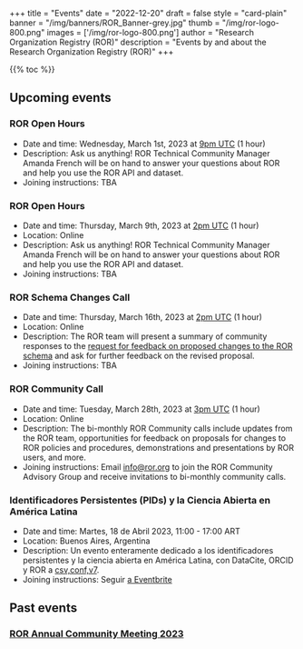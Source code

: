 +++
title = "Events" 
date = "2022-12-20" 
draft = false 
style = "card-plain" 
banner = "/img/banners/ROR_Banner-grey.jpg" 
thumb = "/img/ror-logo-800.png" 
images = ['/img/ror-logo-800.png']
author = "Research Organization Registry (ROR)" 
description = "Events by and about the Research Organization Registry (ROR)"
+++

{{% toc %}}

## Upcoming events

### ROR Open Hours 
- Date and time: Wednesday, March 1st, 2023 at [9pm UTC](https://www.timeanddate.com/worldclock/fixedtime.html?msg=ROR+Open+Hours&iso=20230301T21&p1=%3A&ah=1) (1 hour)
- Description: Ask us anything! ROR Technical Community Manager Amanda French will be on hand to answer your questions about ROR and help you use the ROR API and dataset. 
- Joining instructions: TBA

### ROR Open Hours 
- Date and time: Thursday, March 9th, 2023 at [2pm UTC](https://www.timeanddate.com/worldclock/fixedtime.html?msg=ROR+Open+Hours&iso=20230309T14&p1=1440&ah=1) (1 hour)
- Location: Online
- Description: Ask us anything! ROR Technical Community Manager Amanda French will be on hand to answer your questions about ROR and help you use the ROR API and dataset.
- Joining instructions: TBA

### ROR Schema Changes Call
- Date and time: Thursday, March 16th, 2023 at [2pm UTC](https://www.timeanddate.com/worldclock/fixedtime.html?msg=ROR+Schema+Changes+Call&iso=20230316T14&p1=%3A) (1 hour)
- Location: Online
- Description: The ROR team will present a summary of community responses to the [request for feedback on proposed changes to the ROR schema](https://ror.org/blog/2022-12-14-schema-scheming/) and ask for further feedback on the revised proposal. 
- Joining instructions: TBA

### ROR Community Call
- Date and time: Tuesday, March 28th, 2023 at [3pm UTC](https://www.timeanddate.com/worldclock/fixedtime.html?msg=ROR+Community+Call+March+2023&iso=20230328T15&p1=1440&ah=1) (1 hour) 
- Location: Online
- Description: The bi-monthly ROR Community calls include updates from the ROR team, opportunities for feedback on proposals for changes to ROR policies and procedures, demonstrations and presentations by ROR users, and more. 
- Joining instructions: Email [info@ror.org](mailto:info@ror.org) to join the ROR Community Advisory Group and receive invitations to bi-monthly community calls. 

### Identificadores Persistentes (PIDs) y la Ciencia Abierta en América Latina
- Date and time: Martes, 18 de Abril 2023, 11:00 - 17:00 ART
- Location: Buenos Aires, Argentina
- Description: Un evento enteramente dedicado a los identificadores persistentes y la ciencia abierta en América Latina, con DataCite, ORCID y ROR a [csv,conf,v7](https://csvconf.com/). 
- Joining instructions: Seguir [a Eventbrite](https://www.eventbrite.com/e/identificadores-persistentes-pids-y-la-ciencia-abierta-en-america-latina-tickets-547874145317)

## Past events 

### [ROR Annual Community Meeting 2023](2023-01-31-annual-ror-community-meeting)

